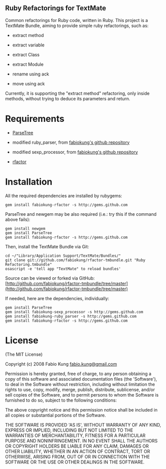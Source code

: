 Ruby Refactorings for TextMate
------------------------------

Common refactorings for Ruby code, written in Ruby. This project is a 
TextMate Bundle, aiming to provide simple ruby refactorings, such as:

*  extract method

*  extract variable

*  extract Class

*  extract Module

*  rename using ack

*  move using ack

Currently, it is supporting the "extract method" refactoring, only inside 
methods, without trying to deduce its parameters and return.

Requirements
============

*  [ParseTree](http://parsetree.rubyforge.org)

*  modified ruby_parser, from [fabiokung's github repository](http://github.com/fabiokung/ruby_parser/tree/master)

*  modified sexp_processor, from [fabiokung's github repository](http://github.com/fabiokung/sexp_processor/tree/master)

* [rfactor](http://github.com/fabiokung/rfactor/tree/master)

Installation
============

All the required dependencies are installed by rubygems:

    gem install fabiokung-rfactor -s http://gems.github.com
    
ParseTree and newgem may be also required (i.e.: try this if the command above fails):

    gem install newgem
    gem install ParseTree
    gem install fabiokung-rfactor -s http://gems.github.com

Then, install the TextMate Bundle via Git:

    cd ~/"Library/Application Support/TextMate/Bundles/"
    git clone git://github.com/fabiokung/rfactor-tmbundle.git "Ruby Refactoring.tmbundle"
    osascript -e 'tell app "TextMate" to reload bundles'

Source can be viewed or forked via GitHub: [http://github.com/fabiokung/rfactor-tmbundle/tree/master](http://github.com/fabiokung/rfactor-tmbundle/tree/master)

If needed, here are the dependencies, individually:

    gem install ParseTree
    gem install fabiokung-sexp_processor -s http://gems.github.com
    gem install fabiokung-ruby_parser -s http://gems.github.com
    gem install fabiokung-rfactor -s http://gems.github.com

License
=======

(The MIT License)

Copyright (c) 2008 Fabio Kung [fabio.kung@gmail.com](mailto:fabio.kung@gmail.com)

Permission is hereby granted, free of charge, to any person obtaining
a copy of this software and associated documentation files (the
'Software'), to deal in the Software without restriction, including
without limitation the rights to use, copy, modify, merge, publish,
distribute, sublicense, and/or sell copies of the Software, and to
permit persons to whom the Software is furnished to do so, subject to
the following conditions:

The above copyright notice and this permission notice shall be
included in all copies or substantial portions of the Software.

THE SOFTWARE IS PROVIDED 'AS IS', WITHOUT WARRANTY OF ANY KIND,
EXPRESS OR IMPLIED, INCLUDING BUT NOT LIMITED TO THE WARRANTIES OF
MERCHANTABILITY, FITNESS FOR A PARTICULAR PURPOSE AND NONINFRINGEMENT.
IN NO EVENT SHALL THE AUTHORS OR COPYRIGHT HOLDERS BE LIABLE FOR ANY
CLAIM, DAMAGES OR OTHER LIABILITY, WHETHER IN AN ACTION OF CONTRACT,
TORT OR OTHERWISE, ARISING FROM, OUT OF OR IN CONNECTION WITH THE
SOFTWARE OR THE USE OR OTHER DEALINGS IN THE SOFTWARE.
